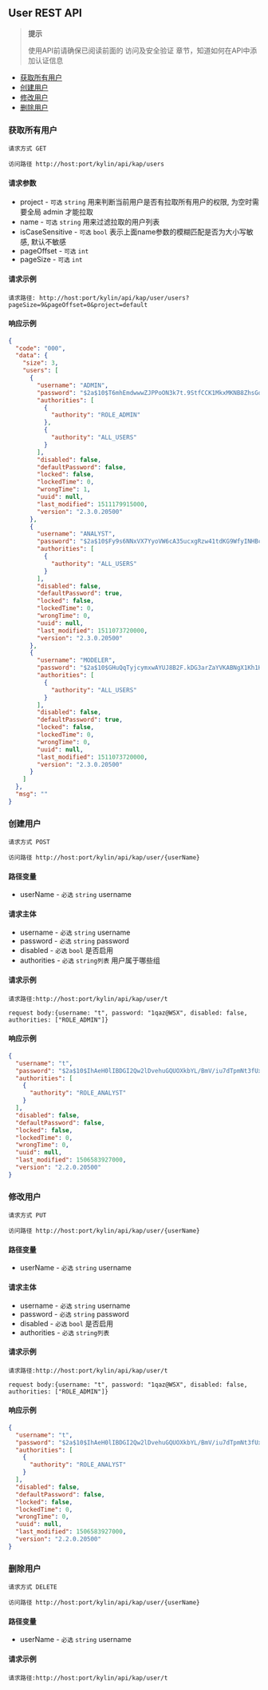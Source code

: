 ## User REST API

> **提示**
>
> 使用API前请确保已阅读前面的 访问及安全验证 章节，知道如何在API中添加认证信息
>


* [获取所有用户](#获取所有用户)
* [创建用户](#创建用户)
* [修改用户](#修改用户)
* [删除用户](#删除用户)

### 获取所有用户
`请求方式 GET`

`访问路径 http://host:port/kylin/api/kap/users`

#### 请求参数
* project - `可选` `string` 用来判断当前用户是否有拉取所有用户的权限, 为空时需要全局 admin 才能拉取
* name - `可选` `string` 用来过滤拉取的用户列表
* isCaseSensitive - `可选` `bool` 表示上面name参数的模糊匹配是否为大小写敏感, 默认不敏感
* pageOffset - `可选` `int`
* pageSize - `可选` `int`

#### 请求示例
`请求路径: http://host:port/kylin/api/kap/user/users?pageSize=9&pageOffset=0&project=default`

#### 响应示例
```json
{
  "code": "000",
  "data": {
    "size": 3,
    "users": [
      {
        "username": "ADMIN",
        "password": "$2a$10$T6mhEmdwwwZJPPoON3k7t.9StfCCK1MkxMKNB8ZhsGqg853d5h2cS",
        "authorities": [
          {
            "authority": "ROLE_ADMIN"
          },
          {
            "authority": "ALL_USERS"
          }
        ],
        "disabled": false,
        "defaultPassword": false,
        "locked": false,
        "lockedTime": 0,
        "wrongTime": 1,
        "uuid": null,
        "last_modified": 1511179915000,
        "version": "2.3.0.20500"
      },
      {
        "username": "ANALYST",
        "password": "$2a$10$Fy9s6NNxVX7YyoVW6cA35ucxgRzw41tdKG9WfyINHBcAAj7bWLPXa",
        "authorities": [
          {
            "authority": "ALL_USERS"
          }
        ],
        "disabled": false,
        "defaultPassword": true,
        "locked": false,
        "lockedTime": 0,
        "wrongTime": 0,
        "uuid": null,
        "last_modified": 1511073720000,
        "version": "2.3.0.20500"
      },
      {
        "username": "MODELER",
        "password": "$2a$10$GHuQqTyjcymxwAYUJ8B2F.kDG3arZaYVKABNgX1Kh1HrTjV3hqBTS",
        "authorities": [
          {
            "authority": "ALL_USERS"
          }
        ],
        "disabled": false,
        "defaultPassword": true,
        "locked": false,
        "lockedTime": 0,
        "wrongTime": 0,
        "uuid": null,
        "last_modified": 1511073720000,
        "version": "2.3.0.20500"
      }
    ]
  },
  "msg": ""
}
```

### 创建用户
`请求方式 POST`

`访问路径 http://host:port/kylin/api/kap/user/{userName}`

#### 路径变量
* userName - `必选` `string` username

#### 请求主体
* username - `必选` `string` username
* password - `必选` `string` password
* disabled - `必选` `bool` 是否启用
* authorities - `必选` `string列表` 用户属于哪些组

#### 请求示例
`请求路径:http://host:port/kylin/api/kap/user/t`

`request body:{username: "t", password: "1qaz@WSX", disabled: false, authorities: ["ROLE_ADMIN"]}`

#### 响应示例
```json
{
  "username": "t",
  "password": "$2a$10$IhAeH0lIBDGI2Qw2lDvehuGQUOXkbYL/BmV/iu7dTpmNt3fUx7QTa",
  "authorities": [
    {
      "authority": "ROLE_ANALYST"
    }
  ],
  "disabled": false,
  "defaultPassword": false,
  "locked": false,
  "lockedTime": 0,
  "wrongTime": 0,
  "uuid": null,
  "last_modified": 1506583927000,
  "version": "2.2.0.20500"
}
```

### 修改用户
`请求方式 PUT`

`访问路径 http://host:port/kylin/api/kap/user/{userName}`

#### 路径变量
* userName - `必选` `string` username

#### 请求主体
* username - `必选` `string` username
* password - `必选` `string` password
* disabled - `必选` `bool` 是否启用
* authorities - `必选` `string列表`

#### 请求示例
`请求路径:http://host:port/kylin/api/kap/user/t`

`request body:{username: "t", password: "1qaz@WSX", disabled: false, authorities: ["ROLE_ADMIN"]}`

#### 响应示例
```json
{
  "username": "t",
  "password": "$2a$10$IhAeH0lIBDGI2Qw2lDvehuGQUOXkbYL/BmV/iu7dTpmNt3fUx7QTa",
  "authorities": [
    {
      "authority": "ROLE_ANALYST"
    }
  ],
  "disabled": false,
  "defaultPassword": false,
  "locked": false,
  "lockedTime": 0,
  "wrongTime": 0,
  "uuid": null,
  "last_modified": 1506583927000,
  "version": "2.2.0.20500"
}
```

### 删除用户
`请求方式 DELETE`

`访问路径 http://host:port/kylin/api/kap/user/{userName}`

#### 路径变量
* userName - `必选` `string` username

#### 请求示例
`请求路径:http://host:port/kylin/api/kap/user/t`